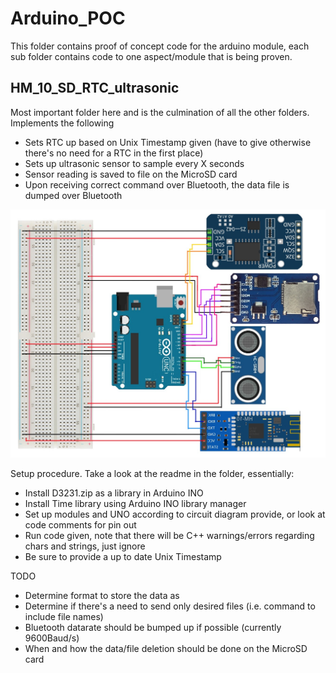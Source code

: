 # Arduino_POC

This folder contains proof of concept code for the arduino module, each sub folder contains code to one aspect/module that is being 
proven.

## HM_10_SD_RTC_ultrasonic

Most important folder here and is the culmination of all the other folders. Implements the following
- Sets RTC up based on Unix Timestamp given (have to give otherwise there's no need for a RTC in the first place)
- Sets up ultrasonic sensor to sample every X seconds
- Sensor reading is saved to file on the MicroSD card
- Upon receiving correct command over Bluetooth, the data file is dumped over Bluetooth

[wiring]: wiring_diagram.jpg "wiring_diagram.jpg"

![alt text][wiring]

Setup procedure. Take a look at the readme in the folder, essentially:

- Install D3231.zip as a library in Arduino INO
- Install Time library using Arduino INO library manager
- Set up modules and UNO according to circuit diagram provide, or look at code comments for pin out
- Run code given, note that there will be C++ warnings/errors regarding chars and strings, just ignore
- Be sure to provide a up to date Unix Timestamp

TODO
- Determine format to store the data as
- Determine if there's a need to send only desired files (i.e. command to include file names)
- Bluetooth datarate should be bumped up if possible (currently 9600Baud/s)
- When and how the data/file deletion should be done on the MicroSD card